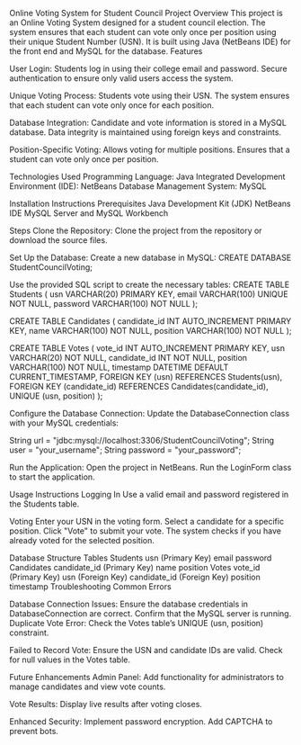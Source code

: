Online Voting System for Student Council
Project Overview
This project is an Online Voting System designed for a student council election. The system ensures that each student can vote only once per position using their unique Student Number (USN). It is built using Java (NetBeans IDE) for the front end and MySQL for the database.
Features

User Login:
Students log in using their college email and password.
Secure authentication to ensure only valid users access the system.

Unique Voting Process:
Students vote using their USN.
The system ensures that each student can vote only once for each position.

Database Integration:
Candidate and vote information is stored in a MySQL database.
Data integrity is maintained using foreign keys and constraints.

Position-Specific Voting:
Allows voting for multiple positions.
Ensures that a student can vote only once per position.

Technologies Used
Programming Language: Java
Integrated Development Environment (IDE): NetBeans
Database Management System: MySQL

Installation Instructions
Prerequisites
Java Development Kit (JDK)
NetBeans IDE
MySQL Server and MySQL Workbench

Steps
Clone the Repository:
Clone the project from the repository or download the source files.

Set Up the Database:
Create a new database in MySQL:
CREATE DATABASE StudentCouncilVoting;

Use the provided SQL script to create the necessary tables:
CREATE TABLE Students (
    usn VARCHAR(20) PRIMARY KEY,
    email VARCHAR(100) UNIQUE NOT NULL,
    password VARCHAR(100) NOT NULL
);

CREATE TABLE Candidates (
    candidate_id INT AUTO_INCREMENT PRIMARY KEY,
    name VARCHAR(100) NOT NULL,
    position VARCHAR(100) NOT NULL
);

CREATE TABLE Votes (
    vote_id INT AUTO_INCREMENT PRIMARY KEY,
    usn VARCHAR(20) NOT NULL,
    candidate_id INT NOT NULL,
    position VARCHAR(100) NOT NULL,
    timestamp DATETIME DEFAULT CURRENT_TIMESTAMP,
    FOREIGN KEY (usn) REFERENCES Students(usn),
    FOREIGN KEY (candidate_id) REFERENCES Candidates(candidate_id),
    UNIQUE (usn, position)
);


Configure the Database Connection:
Update the DatabaseConnection class with your MySQL credentials:

String url = "jdbc:mysql://localhost:3306/StudentCouncilVoting";
String user = "your_username";
String password = "your_password";


Run the Application:
Open the project in NetBeans.
Run the LoginForm class to start the application.

Usage Instructions
Logging In
Use a valid email and password registered in the Students table.

Voting
Enter your USN in the voting form.
Select a candidate for a specific position.
Click "Vote" to submit your vote.
The system checks if you have already voted for the selected position.

Database Structure
Tables
Students
usn (Primary Key)
email
password
Candidates
candidate_id (Primary Key)
name
position
Votes
vote_id (Primary Key)
usn (Foreign Key)
candidate_id (Foreign Key)
position
timestamp
Troubleshooting
Common Errors

Database Connection Issues:
Ensure the database credentials in DatabaseConnection are correct.
Confirm that the MySQL server is running.
Duplicate Vote Error:
Check the Votes table’s UNIQUE (usn, position) constraint.

Failed to Record Vote:
Ensure the USN and candidate IDs are valid.
Check for null values in the Votes table.


Future Enhancements
Admin Panel:
Add functionality for administrators to manage candidates and view vote counts.

Vote Results:
Display live results after voting closes.

Enhanced Security:
Implement password encryption.
Add CAPTCHA to prevent bots.

